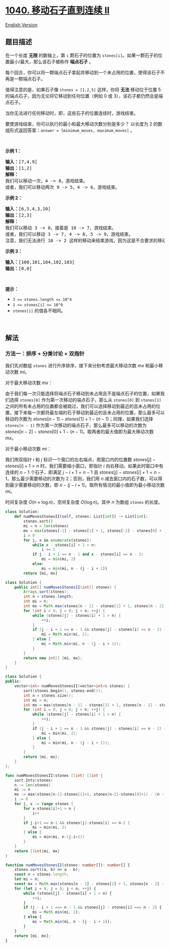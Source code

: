 # [1040. 移动石子直到连续 II](https://leetcode.cn/problems/moving-stones-until-consecutive-ii)

[English Version](/solution/1000-1099/1040.Moving%20Stones%20Until%20Consecutive%20II/README_EN.md)

<!-- tags:数组,数学,双指针,排序 -->

## 题目描述

<!-- 这里写题目描述 -->

<p>在一个长度 <strong>无限 </strong>的数轴上，第 <code>i</code> 颗石子的位置为 <code>stones[i]</code>。如果一颗石子的位置最小/最大，那么该石子被称作 <strong>端点石子 </strong>。</p>

<p>每个回合，你可以将一颗端点石子拿起并移动到一个未占用的位置，使得该石子不再是一颗端点石子。</p>

<p>值得注意的是，如果石子像 <code>stones = [1,2,5]</code> 这样，你将 <strong>无法 </strong>移动位于位置 5 的端点石子，因为无论将它移动到任何位置（例如 0 或 3），该石子都仍然会是端点石子。</p>

<p>当你无法进行任何移动时，即，这些石子的位置连续时，游戏结束。</p>

<p>要使游戏结束，你可以执行的最小和最大移动次数分别是多少？ 以长度为 2 的数组形式返回答案：<code>answer = [minimum_moves, maximum_moves]</code> 。</p>

<p> </p>

<p><strong>示例 1：</strong></p>

<pre>
<strong>输入：</strong>[7,4,9]
<strong>输出：</strong>[1,2]
<strong>解释：</strong>
我们可以移动一次，4 -> 8，游戏结束。
或者，我们可以移动两次 9 -> 5，4 -> 6，游戏结束。
</pre>

<p><strong>示例 2：</strong></p>

<pre>
<strong>输入：</strong>[6,5,4,3,10]
<strong>输出：</strong>[2,3]
<strong>解释：</strong>
我们可以移动 3 -> 8，接着是 10 -> 7，游戏结束。
或者，我们可以移动 3 -> 7, 4 -> 8, 5 -> 9，游戏结束。
注意，我们无法进行 10 -> 2 这样的移动来结束游戏，因为这是不合要求的移动。
</pre>

<p><strong>示例 3：</strong></p>

<pre>
<strong>输入：</strong>[100,101,104,102,103]
<strong>输出：</strong>[0,0]</pre>

<p> </p>

<p><strong>提示：</strong></p>

<ul>
	<li><code>3 <= stones.length <= 10^4</code></li>
	<li><code>1 <= stones[i] <= 10^9</code></li>
	<li><code>stones[i]</code> 的值各不相同。</li>
</ul>

<p> </p>

## 解法

### 方法一：排序 + 分类讨论 + 双指针

我们先对数组 `stones` 进行升序排序，接下来分别考虑最大移动次数 $mx$ 和最小移动次数 $mi$。

对于最大移动次数 $mx$：

由于我们每一次只能选择将端点石子移动到未占用且不是端点石子的位置，如果我们选择 `stones[0]` 作为第一次移动的端点石子，那么从 `stones[0]` 到 `stones[1]` 之间的所有未占用的位置都会被跳过，我们可以选择移动到最近的且未占用的位置，接下来每一次都将最左端的石子移动到最近的且未占用的位置，那么最多可以移动的次数为 $stones[n - 1] - stones[1] + 1 - (n - 1)$；同理，如果我们选择 `stones[n - 1]` 作为第一次移动的端点石子，那么最多可以移动的次数为 $stones[n - 2] - stones[0] + 1 - (n - 1)$。取两者的最大值即为最大移动次数 $mx$。

对于最小移动次数 $mi$：

我们用双指针 $i$ 和 $j$ 标识一个窗口的左右端点，若窗口内的位置数 $stones[j] - stones[i] + 1 \gt n$ 时，我们需要缩小窗口，即指针 $i$ 向右移动。如果此时窗口中有连续的 $n-1$ 个石子，即满足 $j - i + 1 = n - 1$ 且 $stones[j] - stones[i] + 1 = n - 1$，那么最少需要移动的次数为 $2$；否则，我们用 $n$ 减去窗口内的石子数，可以得到最少需要移动的次数，即 $n - (j - i + 1)$。取所有情况的最小值即为最小移动次数 $mi$。

时间复杂度 $O(n \times \log n)$，空间复杂度 $O(\log n)$。其中 $n$ 为数组 `stones` 的长度。

<!-- tabs:start -->

```python
class Solution:
    def numMovesStonesII(self, stones: List[int]) -> List[int]:
        stones.sort()
        mi = n = len(stones)
        mx = max(stones[-1] - stones[1] + 1, stones[-2] - stones[0] + 1) - (n - 1)
        i = 0
        for j, x in enumerate(stones):
            while x - stones[i] + 1 > n:
                i += 1
            if j - i + 1 == n - 1 and x - stones[i] == n - 2:
                mi = min(mi, 2)
            else:
                mi = min(mi, n - (j - i + 1))
        return [mi, mx]
```

```java
class Solution {
    public int[] numMovesStonesII(int[] stones) {
        Arrays.sort(stones);
        int n = stones.length;
        int mi = n;
        int mx = Math.max(stones[n - 1] - stones[1] + 1, stones[n - 2] - stones[0] + 1) - (n - 1);
        for (int i = 0, j = 0; j < n; ++j) {
            while (stones[j] - stones[i] + 1 > n) {
                ++i;
            }
            if (j - i + 1 == n - 1 && stones[j] - stones[i] == n - 2) {
                mi = Math.min(mi, 2);
            } else {
                mi = Math.min(mi, n - (j - i + 1));
            }
        }
        return new int[] {mi, mx};
    }
}
```

```cpp
class Solution {
public:
    vector<int> numMovesStonesII(vector<int>& stones) {
        sort(stones.begin(), stones.end());
        int n = stones.size();
        int mi = n;
        int mx = max(stones[n - 1] - stones[1] + 1, stones[n - 2] - stones[0] + 1) - (n - 1);
        for (int i = 0, j = 0; j < n; ++j) {
            while (stones[j] - stones[i] + 1 > n) {
                ++i;
            }
            if (j - i + 1 == n - 1 && stones[j] - stones[i] == n - 2) {
                mi = min(mi, 2);
            } else {
                mi = min(mi, n - (j - i + 1));
            }
        }
        return {mi, mx};
    }
};
```

```go
func numMovesStonesII(stones []int) []int {
	sort.Ints(stones)
	n := len(stones)
	mi := n
	mx := max(stones[n-1]-stones[1]+1, stones[n-2]-stones[0]+1) - (n - 1)
	i := 0
	for j, x := range stones {
		for x-stones[i]+1 > n {
			i++
		}
		if j-i+1 == n-1 && stones[j]-stones[i] == n-2 {
			mi = min(mi, 2)
		} else {
			mi = min(mi, n-(j-i+1))
		}
	}
	return []int{mi, mx}
}
```

```ts
function numMovesStonesII(stones: number[]): number[] {
    stones.sort((a, b) => a - b);
    const n = stones.length;
    let mi = n;
    const mx = Math.max(stones[n - 1] - stones[1] + 1, stones[n - 2] - stones[0] + 1) - (n - 1);
    for (let i = 0, j = 0; j < n; ++j) {
        while (stones[j] - stones[i] + 1 > n) {
            ++i;
        }
        if (j - i + 1 === n - 1 && stones[j] - stones[i] === n - 2) {
            mi = Math.min(mi, 2);
        } else {
            mi = Math.min(mi, n - (j - i + 1));
        }
    }
    return [mi, mx];
}
```

<!-- tabs:end -->

<!-- end -->
